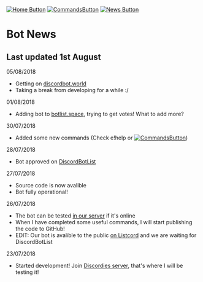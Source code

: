 [![Home Button](https://img.shields.io/badge/Page%3A-Home-green.svg)](./)
[![CommandsButton](https://img.shields.io/badge/Page%3A-Commands-green.svg)](./commands)
[![News Button](https://img.shields.io/badge/Page%3A-News-brightgreen.svg)](https://bot.hernikplays.tk/news) 
# Bot News
## Last updated 1st August

05/08/2018
- Getting on [discordbot.world](https://discordbot.world/bot/470989648747954176)
- Taking a break from developing for a while :/

01/08/2018
- Adding bot to [botlist.space](https://botlist.space/view/470989648747954176), trying to get votes! What to add more?

30/07/2018
- Added some new commands (Check e!help or [![CommandsButton](https://img.shields.io/badge/Page%3A-Commands-green.svg)](./commands))

28/07/2018
- Bot approved on [DiscordBotList](https://discordbots.org/bot/470989648747954176)

27/07/2018
- Source code is now avalible
- Bot fully operational!


26/07/2018
- The bot can be tested [in our server](https://discord.io/discordies) if it's online
- When I have completed some useful commands, I will start publishing the code to GitHub!
- EDIT: Our bot is avalible to the public [on Listcord](https://listcord.com/bot/470989648747954176) and we are waiting for DiscordBotList

23/07/2018
- Started development! Join [Discordies server](https://discord.io/hernikplays), that's where I will be testing it!
